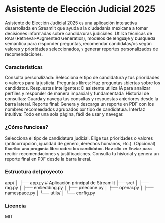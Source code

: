 # Asistente de Elección Judicial 2025

Asistente de Elección Judicial 2025 es una aplicación interactiva desarrollada en Streamlit que ayuda a la ciudadanía mexicana a tomar decisiones informadas sobre candidaturas judiciales. Utiliza técnicas de RAG (Retrieval-Augmented Generation), modelos de lenguaje y búsqueda semántica para responder preguntas, recomendar candidatas/os según valores y prioridades seleccionados, y generar reportes personalizados de recomendaciones.

### Características
Consulta personalizada: Selecciona el tipo de candidatura y tus prioridades o valores para la justicia.
Preguntas libres: Haz preguntas abiertas sobre los candidatos.
Respuestas inteligentes: El asistente utiliza IA para analizar perfiles y responder de manera imparcial y fundamentada.
Historial de consultas: Guarda y navega tus consultas y respuestas anteriores desde la barra lateral.
Reporte final: Genera y descarga un reporte en PDF con los nombres recomendados agrupados por tipo de candidatura.
Interfaz intuitiva: Todo en una sola página, fácil de usar y navegar.

### ¿Cómo funciona?
Selecciona el tipo de candidatura judicial.
Elige tus prioridades o valores (anticorrupción, igualdad de género, derechos humanos, etc.).
(Opcional) Escribe una pregunta libre sobre los candidatos.
Haz clic en Enviar para recibir recomendaciones y justificaciones.
Consulta tu historial y genera un reporte final en PDF desde la barra lateral.

### Estructura del proyecto
app/
│
├── app.py                  # Aplicación principal de Streamlit
├── src/
│   ├── rag.py
│   ├── embedding.py
│   ├── pinecone.py
│   ├── openai.py
│   ├── namespace.py
│   └── utils/
│       └── config.py

### Licencia
MIT
